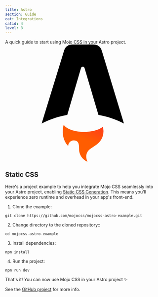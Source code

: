 ```yaml
---
title: Astro
section: Guide
cat: Integrations
catid: 4
level: 3
---
```


<div class="d-flex a-items-center j-content-between gap-2">
A quick guide to start using Mojo CSS in your Astro project.
<svg id="\u5716\u5C64_1" class="w-12" i-sm="w-16" xmlns="http://www.w3.org/2000/svg" xmlns:xlink="http://www.w3.org/1999/xlink" x="0px" y="0px" viewBox="0 0 256 192.9" xml:space="preserve"><style type="text/css">.st0{fill-rule:evenodd;clip-rule:evenodd;}
	.st1{fill-rule:evenodd;clip-rule:evenodd;fill:#FF5D01;}
	.st2{fill-rule:evenodd;clip-rule:evenodd;fill:url(#SVGID_1_);}</style><g><g><path class="fill-c-black" i-default="fill-c-white" d="M156.4,4.8c1.6,2,2.4,4.6,4,9.9L195.5,130c-13-6.7-27.1-11.6-42-14.2l-22.9-77.2c-0.4-1.3-1.5-2.1-2.9-2.1 c-1.3,0-2.5,0.9-2.9,2.1l-22.6,77.2c-14.9,2.6-29.1,7.5-42.2,14.2L95.5,14.7c1.6-5.3,2.4-7.9,4-9.9c1.4-1.7,3.2-3.1,5.3-3.9 C107,0,109.8,0,115.3,0h25.2c5.5,0,8.3,0,10.6,0.9C153.2,1.8,155,3.1,156.4,4.8z"></path><path class="st1" d="M160.6,135.5c-5.8,4.9-17.3,8.3-30.6,8.3c-16.3,0-30-5.1-33.6-11.9c-1.3,3.9-1.6,8.4-1.6,11.3 c0,0-0.9,14.1,8.9,23.9c0-5.1,4.1-9.2,9.2-9.2c8.7,0,8.7,7.6,8.7,13.8c0,0.2,0,0.4,0,0.5c0,9.4,5.7,17.4,13.8,20.8 c-1.2-2.5-1.9-5.3-1.9-8.3c0-8.9,5.2-12.2,11.3-16.1c4.8-3.1,10.2-6.5,13.9-13.3c1.9-3.6,3-7.7,3-12 C161.8,140.5,161.3,137.9,160.6,135.5z"></path><linearGradient id="SVGID_1_" gradientUnits="userSpaceOnUse" x1="-13.8489" y1="411.2338" x2="-14.3596" y2="410.2618" gradientTransform="matrix(67.0872 0 0 -60.9892 1085.9839 25173.5527)"><stop offset="0" style="stop-color: rgb(255, 22, 57);"></stop><stop offset="1" style="stop-color: rgb(255, 22, 57); stop-opacity: 0;"></stop></linearGradient><path class="st2" d="M160.6,135.5c-5.8,4.9-17.3,8.3-30.6,8.3c-16.3,0-30-5.1-33.6-11.9c-1.3,3.9-1.6,8.4-1.6,11.3 c0,0-0.9,14.1,8.9,23.9c0-5.1,4.1-9.2,9.2-9.2c8.7,0,8.7,7.6,8.7,13.8c0,0.2,0,0.4,0,0.5c0,9.4,5.7,17.4,13.8,20.8 c-1.2-2.5-1.9-5.3-1.9-8.3c0-8.9,5.2-12.2,11.3-16.1c4.8-3.1,10.2-6.5,13.9-13.3c1.9-3.6,3-7.7,3-12 C161.8,140.5,161.3,137.9,160.6,135.5z"></path></g></g></svg>
</div>

## Static CSS

Here's a project example to help you integrate Mojo CSS seamlessly into your Astro project, enabling [Static CSS Generation](/docs/guide/scg). This means you'll experience zero runtime and overhead in your app's front-end.

1. Clone the example:

<showcode lang="bash">

```
git clone https://github.com/mojocss/mojocss-astro-example.git
```

</showcode>

2. Change directory to the cloned repository::

<showcode lang="bash">

```
cd mojocss-astro-example
```

</showcode>

3. Install dependencies:

<showcode lang="bash">

```
npm install
```

</showcode>

4. Run the project:

<showcode lang="bash">

```
npm run dev
```

</showcode>

That's it! You can now use Mojo CSS in your Astro project ✨

See the <a href="https://github.com/mojocss/mojocss-astro-example.git" target="_blank">GitHub project</a> for more info.
